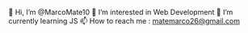 👋 Hi, I’m @MarcoMate10
👀 I’m interested in Web Development 
🌱 I’m currently learning JS
📫 How to reach me : matemarco26@gmail.com

<!---
MarcoMate10/MarcoMate10 is a ✨ special ✨ repository because its `README.md` (this file) appears on your GitHub profile.
You can click the Preview link to take a look at your changes.
--->

